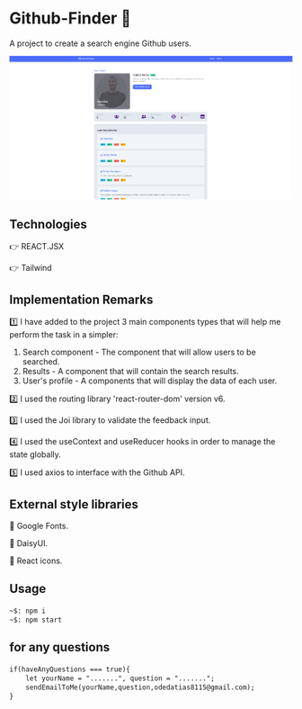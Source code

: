 # Github-Finder 🔎

A project to create a  search engine Github users.

![GithubFinder](GithubFinder.png)

## Technologies

👉 REACT.JSX

👉 Tailwind

## Implementation Remarks

1️⃣ I have added to the project 3 main components types that will help me perform the task in a simpler:

1. Search component - The component that will allow users to be searched.
2. Results - A component that will contain the search results.
3. User's profile - A components that will display the data of each user.

2️⃣ I used the routing library 'react-router-dom' version v6.

3️⃣ I used the Joi library to validate the feedback input.

4️⃣ I used the useContext and useReducer hooks in order to manage the state globally.

5️⃣ I used axios to interface with the Github API.

## External style libraries

🔹 Google Fonts.

🔹 DaisyUI.

🔹 React icons.

## Usage

```
~$: npm i
~$: npm start
```

## for any questions

```
if(haveAnyQuestions === true){
    let yourName = ".......", question = ".......";
    sendEmailToMe(yourName,question,odedatias8115@gmail.com);
}
```
